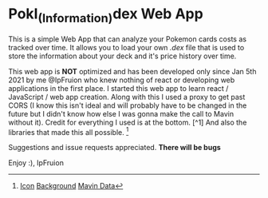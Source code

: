 # PokI<sub>(Information)</sub>dex Web App

This is a simple Web App that can analyze your Pokemon cards costs as tracked over time. It allows you to load your own *.dex* file that is used to store the information about your deck and it's price history over time.

This web app is **NOT** optimized and has been developed only since Jan 5th 2021 by me @IpFruion who knew nothing of react or developing web applications in the first place. I started this web app to learn react / JavaScript / web app creation. Along with this I used a proxy to get past CORS (I know this isn't ideal and will probably have to be changed in the future but I didn't know how else I was gonna make the call to Mavin without it). Credit for everything I used is at the bottom. [^1] And also the libraries that made this all possible. [^2]

Suggestions and issue requests appreciated. **There will be bugs**

Enjoy :), IpFruion

[^2]: [Icon](https://rankedboost.com/pokemon-go/gen-4-pokedex/) [Background](https://www.pinterest.com/pin/151574343683447160/) [Mavin Data](https://mavin.io)

[^3]: React, opencv, bootstrap.
